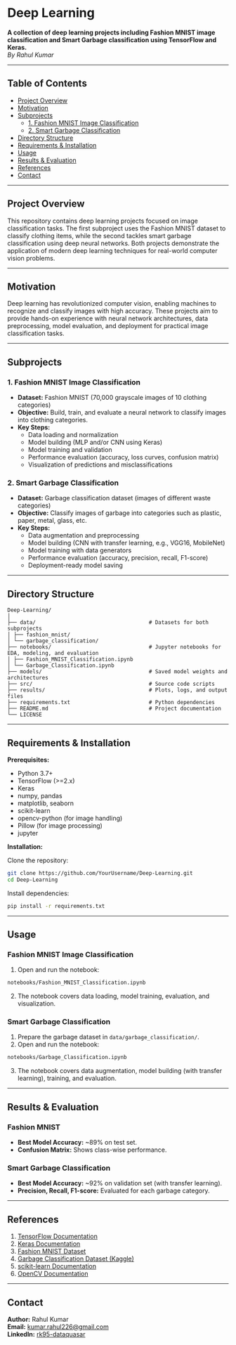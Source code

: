 # Deep Learning

**A collection of deep learning projects including Fashion MNIST image classification and Smart Garbage classification using TensorFlow and Keras.**  
*By Rahul Kumar*

---

## Table of Contents

- [Project Overview](#project-overview)
- [Motivation](#motivation)
- [Subprojects](#subprojects)
  - [1. Fashion MNIST Image Classification](#1-fashion-mnist-image-classification)
  - [2. Smart Garbage Classification](#2-smart-garbage-classification)
- [Directory Structure](#directory-structure)
- [Requirements & Installation](#requirements--installation)
- [Usage](#usage)
- [Results & Evaluation](#results--evaluation)
- [References](#references)
- [Contact](#contact)

---

## Project Overview

This repository contains deep learning projects focused on image classification tasks. The first subproject uses the Fashion MNIST dataset to classify clothing items, while the second tackles smart garbage classification using deep neural networks. Both projects demonstrate the application of modern deep learning techniques for real-world computer vision problems.

---

## Motivation

Deep learning has revolutionized computer vision, enabling machines to recognize and classify images with high accuracy. These projects aim to provide hands-on experience with neural network architectures, data preprocessing, model evaluation, and deployment for practical image classification tasks.

---

## Subprojects

### 1. Fashion MNIST Image Classification

- **Dataset:** Fashion MNIST (70,000 grayscale images of 10 clothing categories)
- **Objective:** Build, train, and evaluate a neural network to classify images into clothing categories.
- **Key Steps:**
  - Data loading and normalization
  - Model building (MLP and/or CNN using Keras)
  - Model training and validation
  - Performance evaluation (accuracy, loss curves, confusion matrix)
  - Visualization of predictions and misclassifications

### 2. Smart Garbage Classification

- **Dataset:** Garbage classification dataset (images of different waste categories)
- **Objective:** Classify images of garbage into categories such as plastic, paper, metal, glass, etc.
- **Key Steps:**
  - Data augmentation and preprocessing
  - Model building (CNN with transfer learning, e.g., VGG16, MobileNet)
  - Model training with data generators
  - Performance evaluation (accuracy, precision, recall, F1-score)
  - Deployment-ready model saving

---

## Directory Structure

```
Deep-Learning/
│
├── data/                                    # Datasets for both subprojects
│ ├── fashion_mnist/
│ └── garbage_classification/
├── notebooks/                               # Jupyter notebooks for EDA, modeling, and evaluation
│ ├── Fashion_MNIST_Classification.ipynb
│ └── Garbage_Classification.ipynb
├── models/                                  # Saved model weights and architectures
├── src/                                     # Source code scripts
├── results/                                 # Plots, logs, and output files
├── requirements.txt                         # Python dependencies
├── README.md                                # Project documentation
└── LICENSE
```

---

## Requirements & Installation

**Prerequisites:**
- Python 3.7+
- TensorFlow (>=2.x)
- Keras
- numpy, pandas
- matplotlib, seaborn
- scikit-learn
- opencv-python (for image handling)
- Pillow (for image processing)
- jupyter

**Installation:**

Clone the repository:
```bash
git clone https://github.com/YourUsername/Deep-Learning.git
cd Deep-Learning
```

Install dependencies:
```bash
pip install -r requirements.txt
```

---

## Usage

### Fashion MNIST Image Classification

1. Open and run the notebook:
```bash
notebooks/Fashion_MNIST_Classification.ipynb
```
2. The notebook covers data loading, model training, evaluation, and visualization.

### Smart Garbage Classification

1. Prepare the garbage dataset in `data/garbage_classification/`.
2. Open and run the notebook:
```bash
notebooks/Garbage_Classification.ipynb
```
3. The notebook covers data augmentation, model building (with transfer learning), training, and evaluation.

---

## Results & Evaluation

### Fashion MNIST

- **Best Model Accuracy:** ~89% on test set.
- **Confusion Matrix:** Shows class-wise performance.

### Smart Garbage Classification

- **Best Model Accuracy:** ~92% on validation set (with transfer learning).
- **Precision, Recall, F1-score:** Evaluated for each garbage category.

---

## References

1. [TensorFlow Documentation](https://www.tensorflow.org/api_docs)
2. [Keras Documentation](https://keras.io/)
3. [Fashion MNIST Dataset](https://github.com/zalandoresearch/fashion-mnist)
4. [Garbage Classification Dataset (Kaggle)](https://www.kaggle.com/datasets/asdasdasasdas/garbage-classification)
5. [scikit-learn Documentation](https://scikit-learn.org/)
6. [OpenCV Documentation](https://docs.opencv.org/)

---

## Contact

**Author:** Rahul Kumar  
**Email:** kumar.rahul226@gmail.com  
**LinkedIn:** [rk95-dataquasar](https://www.linkedin.com/in/rk95-dataquasar/)
